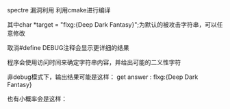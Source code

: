 spectre 漏洞利用
利用cmake进行编译

其中char *target = "flxg:{Deep Dark Fantasy}";为默认的被攻击字符串，可以任意修改

取消#define DEBUG注释会显示更详细的结果

程序会使用访问时间来确定字符串内容，并给出可能的二义性字符

非debug模式下，输出结果可能是这样：
get answer : flxg:{Deep Dark Fantasy}

也有小概率会是这样：

